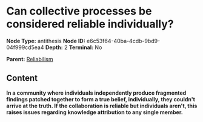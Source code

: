 # Can collective processes be considered reliable individually?

**Node Type:** antithesis
**Node ID:** e6c53f64-40ba-4cdb-9bd9-04f999cd5ea4
**Depth:** 2
**Terminal:** No

**Parent:** [Reliabilism](reliabilism.md)

## Content

**In a community where individuals independently produce fragmented findings patched together to form a true belief, individually, they couldn't arrive at the truth. If the collaboration is reliable but individuals aren't, this raises issues regarding knowledge attribution to any single member.**
